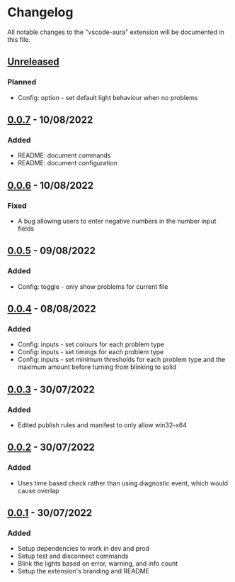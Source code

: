 # Changelog

All notable changes to the "vscode-aura" extension will be documented in this file.

## [Unreleased]

### Planned

- Config: option - set default light behaviour when no problems

## [0.0.7] - 10/08/2022

### Added

- README: document commands
- README: document configuration

## [0.0.6] - 10/08/2022

### Fixed

- A bug allowing users to enter negative numbers in the number input fields

## [0.0.5] - 09/08/2022

### Added

- Config: toggle - only show problems for current file

## [0.0.4] - 08/08/2022

### Added

- Config: inputs - set colours for each problem type
- Config: inputs - set timings for each problem type
- Config: inputs - set minimum thresholds for each problem type and the maximum amount before turning from blinking to solid

## [0.0.3] - 30/07/2022

### Added

- Edited publish rules and manifest to only allow win32-x64

## [0.0.2] - 30/07/2022

### Added

- Uses time based check rather than using diagnostic event, which would cause overlap

## [0.0.1] - 30/07/2022

### Added

- Setup dependencies to work in dev and prod
- Setup test and disconnect commands
- Blink the lights based on error, warning, and info count
- Setup the extension's branding and README

[Unreleased]: https://github.com/obfuscatedgenerated/vscode-aura/compare/v0.0.7...HEAD
[0.0.1]: https://github.com/obfuscatedgenerated/vscode-aura/releases/tag/v0.0.1
[0.0.2]: https://github.com/obfuscatedgenerated/vscode-aura/releases/tag/v0.0.2
[0.0.3]: https://github.com/obfuscatedgenerated/vscode-aura/releases/tag/v0.0.3
[0.0.4]: https://github.com/obfuscatedgenerated/vscode-aura/releases/tag/v0.0.4
[0.0.5]: https://github.com/obfuscatedgenerated/vscode-aura/releases/tag/v0.0.5
[0.0.6]: https://github.com/obfuscatedgenerated/vscode-aura/releases/tag/v0.0.6
[0.0.7]: https://github.com/obfuscatedgenerated/vscode-aura/releases/tag/v0.0.7